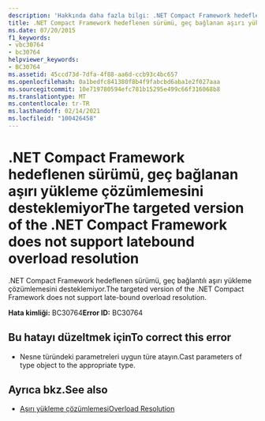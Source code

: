 ```yaml
---
description: 'Hakkında daha fazla bilgi: .NET Compact Framework hedeflenen sürümü, geç bağlanan aşırı yükleme çözümlemesini desteklemiyor'
title: .NET Compact Framework hedeflenen sürümü, geç bağlanan aşırı yükleme çözümlemesini desteklemiyor
ms.date: 07/20/2015
f1_keywords:
- vbc30764
- bc30764
helpviewer_keywords:
- BC30764
ms.assetid: 45ccd73d-7dfa-4f88-aa6d-ccb93c4bc657
ms.openlocfilehash: 0a1bedfc841380f8b4f9fabcbd6aba1e2f027aaa
ms.sourcegitcommit: 10e719780594efc781b15295e499c66f316068b8
ms.translationtype: MT
ms.contentlocale: tr-TR
ms.lasthandoff: 02/14/2021
ms.locfileid: "100426458"
---
```

# <a name="the-targeted-version-of-the-net-compact-framework-does-not-support-latebound-overload-resolution"></a><span data-ttu-id="97d3b-103">.NET Compact Framework hedeflenen sürümü, geç bağlanan aşırı yükleme çözümlemesini desteklemiyor</span><span class="sxs-lookup"><span data-stu-id="97d3b-103">The targeted version of the .NET Compact Framework does not support latebound overload resolution</span></span>

<span data-ttu-id="97d3b-104">.NET Compact Framework hedeflenen sürümü, geç bağlantılı aşırı yükleme çözümlemesini desteklemiyor.</span><span class="sxs-lookup"><span data-stu-id="97d3b-104">The targeted version of the .NET Compact Framework does not support late-bound overload resolution.</span></span>  
  
 <span data-ttu-id="97d3b-105">**Hata kimliği:** BC30764</span><span class="sxs-lookup"><span data-stu-id="97d3b-105">**Error ID:** BC30764</span></span>  
  
## <a name="to-correct-this-error"></a><span data-ttu-id="97d3b-106">Bu hatayı düzeltmek için</span><span class="sxs-lookup"><span data-stu-id="97d3b-106">To correct this error</span></span>  
  
- <span data-ttu-id="97d3b-107">Nesne türündeki parametreleri uygun türe atayın.</span><span class="sxs-lookup"><span data-stu-id="97d3b-107">Cast parameters of type object to the appropriate type.</span></span>  
  
## <a name="see-also"></a><span data-ttu-id="97d3b-108">Ayrıca bkz.</span><span class="sxs-lookup"><span data-stu-id="97d3b-108">See also</span></span>

- [<span data-ttu-id="97d3b-109">Aşırı yükleme çözümlemesi</span><span class="sxs-lookup"><span data-stu-id="97d3b-109">Overload Resolution</span></span>](../programming-guide/language-features/procedures/overload-resolution.md)
